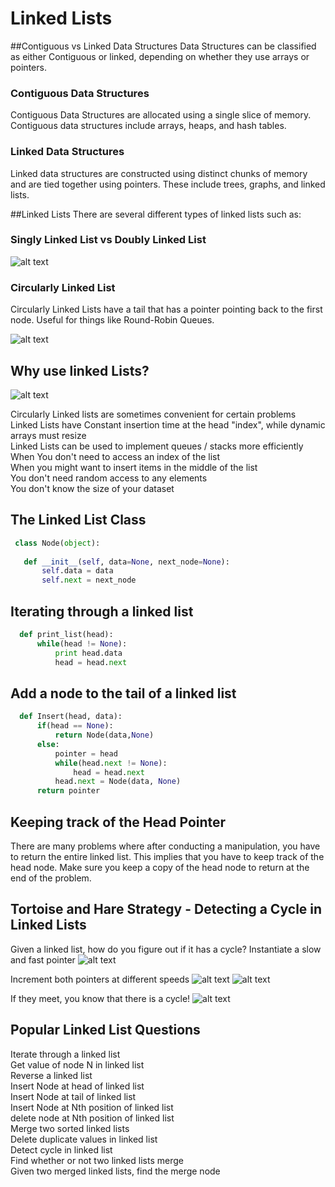 # Linked Lists

##Contiguous vs Linked Data Structures
Data Structures can be classified as either Contiguous or linked, depending on whether they use arrays or pointers.

### Contiguous Data Structures
Contiguous Data Structures are allocated using a single slice of memory. Contiguous data structures include arrays, heaps, and hash tables.

### Linked Data Structures
Linked data structures are constructed using distinct chunks of memory and are tied together using pointers. These include trees, graphs, and linked lists.

##Linked Lists
There are several different types of linked lists such as:

### Singly Linked List vs Doubly Linked List

![alt text](https://cloud.githubusercontent.com/assets/7456865/19910374/8493c2b0-a05a-11e6-975c-b4ef9c0f82d8.png)

### Circularly Linked List

Circularly Linked Lists have a tail that has a pointer pointing back to the first node. Useful for things like Round-Robin Queues.

![alt text](https://cloud.githubusercontent.com/assets/7456865/19910394/a1d5e5ec-a05a-11e6-8ca2-aaeb0f8335a7.png)

## Why use linked Lists?

![alt text](https://cloud.githubusercontent.com/assets/7456865/19910299/1cf4958a-a05a-11e6-867f-44f2ffa386d1.png)

Circularly Linked lists are sometimes convenient for certain problems <br>
Linked Lists have Constant insertion time at the head "index", while dynamic arrays must resize <br>
Linked Lists can be used to implement queues / stacks more efficiently <br>
When You don't need to access an index of the list <br>
When you might want to insert items in the middle of the list <br>
You don't need random access to any elements <br>
You don't know the size of your dataset <br>

## The Linked List Class

```python
 class Node(object):
 
   def __init__(self, data=None, next_node=None):
       self.data = data
       self.next = next_node
```

## Iterating through a linked list
```python
  def print_list(head):
      while(head != None):
          print head.data
          head = head.next
```

## Add a node to the tail of a linked list
```python
  def Insert(head, data):
      if(head == None):
          return Node(data,None)
      else:
          pointer = head
          while(head.next != None):
              head = head.next
          head.next = Node(data, None)
      return pointer
```

## Keeping track of the Head Pointer
There are many problems where after conducting a manipulation, you have to return the entire linked list. This implies that you have to keep track of the head node. Make sure you keep a copy of the head node to return at the end of the problem.

## Tortoise and Hare Strategy - Detecting a Cycle in Linked Lists

Given a linked list, how do you figure out if it has a cycle?
Instantiate a slow and fast pointer
![alt text](https://cloud.githubusercontent.com/assets/7456865/19910310/2747f5ae-a05a-11e6-86d4-5bca17109c06.png)

Increment both pointers at different speeds
![alt text](https://cloud.githubusercontent.com/assets/7456865/19910315/3198f71a-a05a-11e6-80f1-c7f7187226ca.png)
![alt text](https://cloud.githubusercontent.com/assets/7456865/19910321/39f1b488-a05a-11e6-812b-38ce8991bf43.png)

If they meet, you know that there is a cycle!
![alt text](https://cloud.githubusercontent.com/assets/7456865/19910331/44b7e41e-a05a-11e6-893a-0f8a1f966909.png)

## Popular Linked List Questions
Iterate through a linked list <br>
Get value of node N in linked list<br>
Reverse a linked list<br>
Insert Node at head of linked list<br>
Insert Node at tail of linked list<br>
Insert Node at Nth position of linked list<br>
delete node at Nth position of linked list<br>
Merge two sorted linked lists<br>
Delete duplicate values in linked list<br>
Detect cycle in linked list<br>
Find whether or not two linked lists merge<br>
Given two merged linked lists, find the merge node<br>



